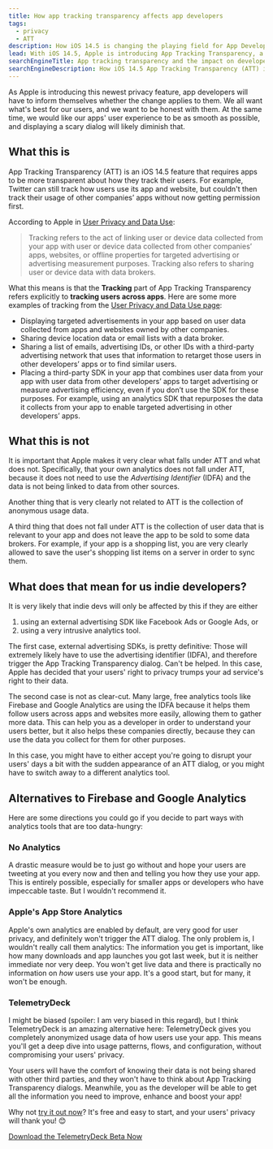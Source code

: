 ```yaml
---
title: How app tracking transparency affects app developers
tags:
  - privacy
  - ATT
description: How iOS 14.5 is changing the playing field for App Developers and how it affects you.
lead: With iOS 14.5, Apple is introducing App Tracking Transparency, a new feature to make sure apps and services are not tracking users between apps. Here's how that affects app developers
searchEngineTitle: App tracking transparency and the impact on developers
searchEngineDescription: How iOS 14.5 App Tracking Transparency (ATT) is changing the rule book for App Developers and how it affects you.
---
```


As Apple is introducing this newest privacy feature, app developers will have to inform themselves whether the change
applies to them. We all want what's best for our users, and we want to be honest with them. At the same time, we would
like our apps' user experience to be as smooth as possible, and displaying a scary dialog will likely diminish that.

## What this is

App Tracking Transparency (ATT) is an iOS 14.5 feature that requires apps to be more transparent about how they track
their users. For example, Twitter can still track how users use its app and website, but couldn't then track their
usage of other companies’ apps without now getting permission first.

According to Apple in [User Privacy and Data Use](https://developer.apple.com/app-store/user-privacy-and-data-use/):

> Tracking refers to the act of linking user or device data collected from your app with user or device data collected from other companies’ apps, websites, or offline properties for targeted advertising or advertising measurement purposes. Tracking also refers to sharing user or device data with data brokers.

What this means is that the **Tracking** part of App Tracking Transparency refers explicitly to **tracking users across
apps**. Here are some more examples of tracking from the [User Privacy and Data Use page](https://developer.apple.com/app-store/user-privacy-and-data-use/):

- Displaying targeted advertisements in your app based on user data collected from apps and websites owned by other
  companies.
- Sharing device location data or email lists with a data broker.
- Sharing a list of emails, advertising IDs, or other IDs with a third-party advertising network that uses that
  information to retarget those users in other developers’ apps or to find similar users.
- Placing a third-party SDK in your app that combines user data from your app with user data from other developers’ apps
  to target advertising or measure advertising efficiency, even if you don’t use the SDK for these purposes. For
  example, using an analytics SDK that repurposes the data it collects from your app to enable targeted advertising in
  other developers’ apps.

## What this is not

It is important that Apple makes it very clear what falls under ATT and what does not. Specifically, that your own
analytics does not fall under ATT, because it does not need to use the _Advertising Identifier_ (IDFA) and the data is
not being linked to data from other sources.

Another thing that is very clearly not related to ATT is the collection of anonymous usage data.

A third thing that does not fall under ATT is the collection of user data that is relevant to your app and does not
leave the app to be sold to some data brokers. For example, if your app is a shopping list, you are very clearly
allowed to save the user's shopping list items on a server in order to sync them.

## What does that mean for us indie developers?

It is very likely that indie devs will only be affected by this if they are either

1. using an external advertising SDK like Facebook Ads or Google Ads, or
2. using a very intrusive analytics tool.

The first case, external advertising SDKs, is pretty definitive: Those will extremely likely have to use the advertising
identifier (IDFA), and therefore trigger the App Tracking Transparency dialog. Can't be helped. In this case, Apple has
decided that your users' right to privacy trumps your ad service's right to their data.

The second case is not as clear-cut. Many large, free analytics tools like Firebase and Google Analytics are using the
IDFA because it helps them follow users across apps and websites more easily, allowing them to gather more data. This
can help you as a developer in order to understand your users better, but it also helps these companies directly,
because they can use the data you collect for them for other purposes.

In this case, you might have to either accept you're going to disrupt your users' days a bit with the sudden appearance
of an ATT dialog, or you might have to switch away to a different analytics tool.

## Alternatives to Firebase and Google Analytics

Here are some directions you could go if you decide to part ways with analytics tools that are too data-hungry:

### No Analytics

A drastic measure would be to just go without and hope your users are tweeting at you every now and then and telling you
how they use your app. This is entirely possible, especially for smaller apps or developers who have impeccable taste.
But I wouldn't recommend it.

### Apple's App Store Analytics

Apple's own analytics are enabled by default, are very good for user privacy, and definitely won't trigger the ATT
dialog. The only problem is, I wouldn't really call them analytics: The information you get is important, like how
many downloads and app launches you got last week, but it is neither immediate nor very deep. You won't get live data
and there is practically no information on _how_ users use your app. It's a good start, but for many, it won't be
enough.

### TelemetryDeck

I might be biased (spoiler: I am very biased in this regard), but I think TelemetryDeck is an amazing alternative here:
TelemetryDeck gives you completely anonymized usage data of how users use your app. This means you'll get a deep dive
into usage patterns, flows, and configuration, without compromising your users' privacy.

Your users will have the comfort of knowing their data is not being shared with other third parties, and they won't have
to think about App Tracking Transparency dialogs. Meanwhile, you as the developer will be able to get all the
information you need to improve, enhance and boost your app!

Why not [try it out now](https://dashboard.telemetrydeck.com/registration/organization)? It's free and easy to start, and your users' privacy will thank you! 😊

<a class="nav-btn btn btn-gradient text-white" href="https://dashboard.telemetrydeck.com/registration/organization">Download the TelemetryDeck Beta Now</a>
